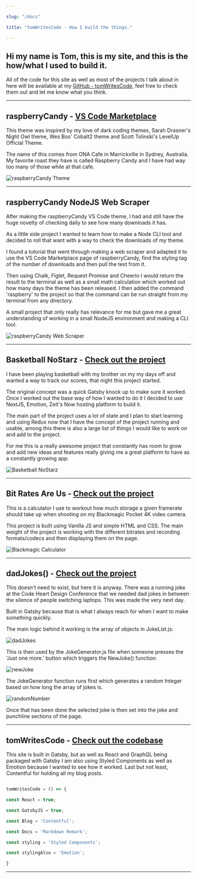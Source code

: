```yaml
---

slug: "/docs"

title: "tomWritesCode - How I build the things."

---
```


## Hi my name is Tom, this is my site, and this is the how/what I used to build it.

All of the code for this site as well as most of the projects I talk about in here will be available at my [GitHub - tomWritesCode](https://github.com/tomWritesCode), feel free to check them out and let me know what you think.

*******

## raspberryCandy - <a href="https://marketplace.visualstudio.com/items?itemName=tomWritesCode.raspberryCandy" target="_blank">VS Code Marketplace</a>

This theme was inspired by my love of dark coding themes, Sarah Drasner's Night Owl theme, Wes Bos' Cobalt2 theme and Scott Tolinski's LevelUp Official Theme.

The name of this comes from ONA Cafe in Marrickville in Sydney, Australia. My favorite roast they have is called Raspberry Candy and I have had way too many of those while at that cafe.

![raspberryCandy Theme](https://res.cloudinary.com/tomwritescode/image/upload/v1550563515/Screenshot2.png)

*******

## raspberryCandy NodeJS Web Scraper

After making the raspberryCandy VS Code theme, I had and still have the huge novelty of checking daily to see how many downloads it has.

As a little side project I wanted to learn how to make a Node CLI tool and decided to roll that want with a way to check the downloads of my theme. 

I found a tutorial that went through making a web scraper and adapted it to use the VS Code Marketplace page of raspberryCandy, find the styling tag of the number of downloads and then pull the text from it. 

Then using Chalk, Figlet, Request Promise and Cheerio I would return the result to the terminal as well as a small math calculation which worked out how many days the theme has been released. I then added the command 'raspberry' to the project so that the command can be run straight from my terminal from any directory. 

A small project that only really has relevance for me but gave me a great understanding of working in a small NodeJS environment and making a CLI tool. 

![raspberryCandy Web Scraper](https://res.cloudinary.com/tomwritescode/image/upload/v1555478402/Screen_Shot_2019-04-17_at_8.43.53_am.png)

*******

## Basketball NoStarz - <a href="https://no-starz.tomwritescode.now.sh/" target="_blank">Check out the project</a>

 I have been playing basketball with my brother on my my days off and wanted a way to track our scores, that night this project started.

 The original concept was a quick Gatsby knock up to make sure it worked. Once I worked out the base way of how I wanted to do it I decided to use NextJS, Emotion, Zeit's Now hosting platform to build it.

 The main part of the project uses a lot of state and I plan to start learning and using Redux now that I have the concept of the project running and usable, among this there is also a large list of things I would like to work on and add to the project.

 For me this is a really awesome project that constantly has room to grow and add new ideas and features really giving me a great platform to have as a constantly growing app.

![Basketball NoStarz](https://res.cloudinary.com/tomwritescode/image/upload/v1555541786/nostarz.gif)

*******

## Bit Rates Are Us - <a href="https://bitratesareus.netlify.com/" target="_blank">Check out the project</a>

This is a calculator I use to workout how much storage a given framerate should take up when shooting on my Blackmagic Pocket 4K video camera.

This project is built using Vanilla JS and simple HTML and CSS. The main weight of the project is working with the different bitrates and recording formats/codecs and then displaying them on the page.

![Blackmagic Calculator](https://res.cloudinary.com/tomwritescode/image/upload/v1580122610/Blackmagic_Calculator.gif)

*******

## dadJokes() - <a href="https://jokesfromyourdad.netlify.com" target="_blank">Check out the project</a>

This doesn't need to exist, but here it is anyway. There was a running joke at the Code Heart Design Conference that we needed dad jokes in between the silence of people switching laptops. This was made the very next day.

Built in Gatsby because that is what I always reach for when I want to make something quickly.

The main logic behind it working is the array of objects in JokeList.js:

![dadJokes](https://res.cloudinary.com/tomwritescode/image/upload/v1560070086/dadJokes.png)

This is then used by the JokeGenerator.js file when someone presses the 'Just one more.' button which triggers the NewJoke() function:

![newJoke](https://res.cloudinary.com/tomwritescode/image/upload/v1560070086/dadJoke_Generator.png)

The JokeGenerator function runs first which generates a random Integer based on how long the array of jokes is.

![randomNumber](https://res.cloudinary.com/tomwritescode/image/upload/v1560070085/dadJoke_Numbers.png)

Once that has been done the selected joke is then set into the joke and punchline sections of the page.

*******

## tomWritesCode - <a href="https://github.com/tomWritesCode/tomWritesCode" target="_blank">Check out the codebase</a>

This site is built in Gatsby, but as well as React and GraphQL being packaged with Gatsby I am also using Styled Components as well as Emotion because I wanted to see how it worked. Last but not least, Contentful for holding all my blog posts.

```javascript

tomWritesCode = () => {

const React = true;

const GatsbyJS = true;

const Blog = 'Contentful';

const Docs = 'Markdown Remark';

const styling = 'Styled Components';

const stylingAlso = 'Emotion';

}

```

*******

